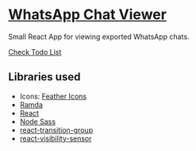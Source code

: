 # [WhatsApp Chat Viewer](https://monkeyandres.com/whatsapp-chat-viewer/)

Small React App for viewing exported WhatsApp chats.

[Check Todo List](TODO.md)

## Libraries used

- Icons: [Feather Icons](https://feathericons.com/)
- [Ramda](https://github.com/ramda/ramda)
- [React](https://reactjs.org/)
- [Node Sass](https://github.com/sass/node-sass)
- [react-transition-group](https://github.com/reactjs/react-transition-group)
- [react-visibility-sensor](https://github.com/joshwnj/react-visibility-sensor)

